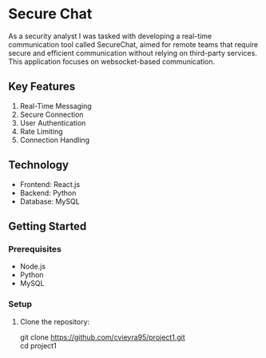 # Secure Chat

As a security analyst I was tasked with developing a real-time communication tool called SecureChat, aimed for remote teams that require secure and efficient communication without relying on third-party services. This application focuses on websocket-based communication.

## Key Features
1. Real-Time Messaging
2. Secure Connection
3. User Authentication
4. Rate Limiting
5. Connection Handling

## Technology
- Frontend: React.js
- Backend: Python
- Database: MySQL

## Getting Started

### Prerequisites
- Node.js
- Python
- MySQL

### Setup 

1. Clone the repository:

   git clone https://github.com/cvieyra95/project1.git  \
   cd project1




